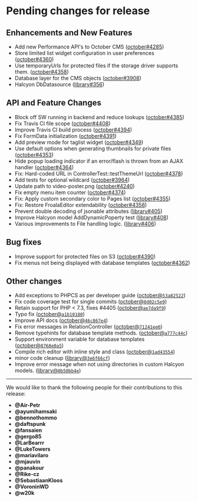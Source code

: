 # Pending changes for release

## Enhancements and New Features
- Add new Performance API's to October CMS ([october#4285](https://github.com/octobercms/october/pull/4285))
- Store limited list widget configuration in user preferences ([october#4360](https://github.com/octobercms/october/pull/4360))
- Use temporaryUrls for protected files if the storage driver supports them.  ([october#4358](https://github.com/octobercms/october/pull/4358))
- Database layer for the CMS objects ([october#3908](https://github.com/octobercms/october/pull/3908))
- Halcyon DbDatasource ([library#356](https://github.com/octobercms/library/pull/356))

## API and Feature Changes
- Block off SW running in backend and reduce lookups ([october#4385](https://github.com/octobercms/october/pull/4385))
- Fix Travis CI file scope ([october#4408](https://github.com/octobercms/october/pull/4408))
- Improve Travis CI build process ([october#4394](https://github.com/octobercms/october/pull/4394))
- Fix FormData initialization ([october#4391](https://github.com/octobercms/october/pull/4391))
- Add preview mode for taglist widget ([october#4349](https://github.com/octobercms/october/pull/4349))
- Use default options when generating thumbnails for private files ([october#4353](https://github.com/octobercms/october/pull/4353))
- Hide popup loading indicator if an error/flash is thrown from an AJAX handler ([october#4364](https://github.com/octobercms/october/pull/4364))
- Fix: Hard-coded URL in ControllerTest::testThemeUrl ([october#4378](https://github.com/octobercms/october/pull/4378))
- Add tests for optional wildcard ([october#3964](https://github.com/octobercms/october/pull/3964))
- Update path to video-poster.png ([october#4240](https://github.com/octobercms/october/pull/4240))
- Fix empty menu item counter ([october#4374](https://github.com/octobercms/october/pull/4374))
- Fix: Apply custom secondary color to Pages list ([october#4355](https://github.com/octobercms/october/pull/4355))
- Fix: Restore FroalaEditor extendability ([october#4356](https://github.com/octobercms/october/pull/4356))
- Prevent double decoding of jsonable attributes ([library#405](https://github.com/octobercms/library/pull/405))
- Improve Halcyon model AddDynamicPoperty test ([library#408](https://github.com/octobercms/library/pull/408))
- Various improvements to File handling logic.  ([library#406](https://github.com/octobercms/library/pull/406))

## Bug fixes
- Improve support for protected files on S3 ([october#4390](https://github.com/octobercms/october/pull/4390))
- Fix menus not being displayed with database templates ([october#4362](https://github.com/octobercms/october/pull/4362))

## Other changes
- Add exceptions to PHPCS as per developer guide ([october@`53a82522`](https://github.com/octobercms/october/commit/53a825222d190040c9efb04d47336ce82ed5ba1c))
- Fix code coverage test for single commits ([october@`8d02c5e9`](https://github.com/octobercms/october/commit/8d02c5e935626d525530d3da70f6df34d1f20bfa))
- Retain support for PHP < 7.3, fixes #4405 ([october@`ae7da9f9`](https://github.com/octobercms/october/commit/ae7da9f9578ad67bd9f6358126c796a773da965a))
- Typo fix ([october@`a1b10180`](https://github.com/octobercms/october/commit/a1b101808356b431069b2dd5168bd9eeb51104d9))
- Improve API docs ([october@`46c867e4`](https://github.com/octobercms/october/commit/46c867e4b5a5f7f9fc6e09eb8a146878bec319f4))
- Fix error messages in RelationController ([october@`71241ee6`](https://github.com/octobercms/october/commit/71241ee6d4d308a37873c123a49cf903ca011ed7))
- Remove typehints for database template methods. ([october@`a777c44c`](https://github.com/octobercms/october/commit/a777c44cb43a4a53882103dc9904cf18c67ba11b))
- Support environment variable for database templates ([october@`8768e0a5`](https://github.com/octobercms/october/commit/8768e0a54c02562889f0781c55379f010256585a))
- Compile rich editor with inline style and class ([october@`1ad43554`](https://github.com/octobercms/october/commit/1ad43554d4ad937a4264472138827ad799f3be1c))
- minor code cleanup ([library@`3e6f66cf`](https://github.com/octobercms/library/commit/3e6f66cfafe9d09f45594cda87744531b410386d))
- Improve error message when not using directories in custom Halcyon models. ([library@`0b50bb4e`](https://github.com/octobercms/library/commit/0b50bb4ef6f2294def6f9191808f16a95effacc0))

---

We would like to thank the following people for their contributions to this release:

- **@Air-Petr**
- **@ayumihamsaki**
- **@bennothommo**
- **@daftspunk**
- **@fansaien**
- **@gergo85**
- **@LarBearrr**
- **@LukeTowers**
- **@mariavilaro**
- **@mjauvin**
- **@panakour**
- **@Rike-cz**
- **@SebastiaanKloos**
- **@VoroninWD**
- **@w20k**